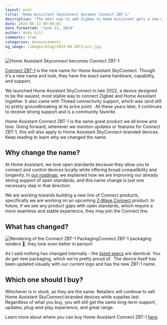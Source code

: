 ```yaml
---
layout: post
title: "Home Assistant SkyConnect becomes Connect ZBT-1"
description: "The best way to add Zigbee to Home Assistant gets a new name and look."
date: 2024-06-13 00:00:01
date_formatted: "June 13, 2024"
author: Andy Gill
comments: true
categories: Announcements
og_image: /images/blog/2024-06-ZBT1/art.jpg
---
```


<p class="img no-shadow"><img src='/images/blog/2024-06-ZBT1/art.jpg' alt='Home Assistant Skyconnect becomes Connect ZBT-1'/></p>

[Connect ZBT-1](/connectzbt1) is the new name for Home Assistant SkyConnect. Though it's a new name and look, they have the exact same hardware, capability, and support.

We launched Home Assistant SkyConnect in late 2022, a device designed to be the easiest, most stable way to connect Zigbee and Home Assistant together. It also came with Thread connectivity support, which was (and still is) pretty groundbreaking at its price point.  All these years later, it continues to receive strong support and is a community favorite.

Home Assistant Connect ZBT-1 is the same great product we all know and love. Going forward, whenever we mention updates or features for Connect ZBT-1, this will also apply to Home Assistant SkyConnect-branded devices. Keep reading to learn why we changed the name.

<!--more-->

## Why change the name?

At Home Assistant, we love open standards because they allow you to connect and control devices locally while offering broad compatibility and longevity. In [our roadmap](/blog/2024/06/12/roadmap-2024h1/#open-standards-certified-quality), we explained how we are improving our already strong support of open standards, and this name change is just one necessary step in that direction.

We are working towards building a new line of Connect products, specifically we are working on an upcoming [Z-Wave Connect](/blog/2024/06/12/roadmap-2024h1/#z-wave) product. In future, if we see any product gaps with open standards, which require a more seamless and stable experience, they may join the Connect line.

## What has changed?

<p class="img"><img src='/images/blog/2024-06-ZBT1/zbt1-packaging-render.jpg' alt='Rendering of the Connect ZBT-1 Packaging'/>Connect ZBT-1 packaging renders 🤤, they look even better in person!</p>

As I said nothing has changed internally - the [listed specs](/connectzbt1) are identical. You do get new packaging, which we're pretty proud of.  The device itself has been updated visually with our current logo and has the new ZBT-1 name.

## Which one should I buy?

Whichever is in stock, as they are the same. Retailers will continue to sell Home Assistant SkyConnect-branded devices while supplies last.  Regardless of what you buy, you will still get the same long-term support, updates, plug-and-play experience, and great range.

Learn more about where you can buy Home Assistant Connect ZBT-1 [here](/connectzbt1).

